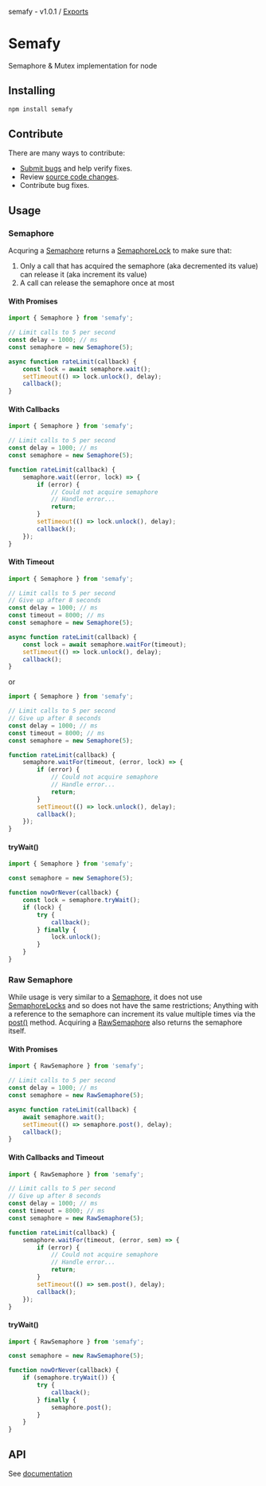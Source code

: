 semafy - v1.0.1 / [Exports](modules.md)

# Semafy

Semaphore & Mutex implementation for node

## Installing

```bash
npm install semafy
```

## Contribute

There are many ways to contribute:
* [Submit bugs](https://github.com/havelessbemore/semafy/issues) and help verify fixes.
* Review [source code changes](https://github.com/havelessbemore/semafy/pulls).
* Contribute bug fixes.

## Usage

### Semaphore

Acquring a [Semaphore](./docs/classes/semaphore.md) returns a [SemaphoreLock](./docs/classes/semaphorelock.md) to make sure that:  
1. Only a call that has acquired the semaphore (aka decremented its value) can release it (aka increment its value)
1. A call can release the semaphore once at most

#### With Promises

```js
import { Semaphore } from 'semafy';

// Limit calls to 5 per second
const delay = 1000; // ms
const semaphore = new Semaphore(5);

async function rateLimit(callback) {
    const lock = await semaphore.wait();
    setTimeout(() => lock.unlock(), delay);
    callback();
}
```

#### With Callbacks

```js
import { Semaphore } from 'semafy';

// Limit calls to 5 per second
const delay = 1000; // ms
const semaphore = new Semaphore(5);

function rateLimit(callback) {
    semaphore.wait((error, lock) => {
        if (error) {
            // Could not acquire semaphore
            // Handle error...
            return;
        }
        setTimeout(() => lock.unlock(), delay);
        callback();
    });
}
```

#### With Timeout

```js
import { Semaphore } from 'semafy';

// Limit calls to 5 per second
// Give up after 8 seconds
const delay = 1000; // ms
const timeout = 8000; // ms
const semaphore = new Semaphore(5);

async function rateLimit(callback) {
    const lock = await semaphore.waitFor(timeout);
    setTimeout(() => lock.unlock(), delay);
    callback();
}
```

or

```js
import { Semaphore } from 'semafy';

// Limit calls to 5 per second
// Give up after 8 seconds
const delay = 1000; // ms
const timeout = 8000; // ms
const semaphore = new Semaphore(5);

function rateLimit(callback) {
    semaphore.waitFor(timeout, (error, lock) => {
        if (error) {
            // Could not acquire semaphore
            // Handle error...
            return;
        }
        setTimeout(() => lock.unlock(), delay);
        callback();
    });
}
```

#### tryWait()

```js
import { Semaphore } from 'semafy';

const semaphore = new Semaphore(5);

function nowOrNever(callback) {
    const lock = semaphore.tryWait();
    if (lock) {
        try {
            callback();
        } finally {
            lock.unlock();
        }
    }
}
```

### Raw Semaphore

While usage is very similar to a [Semaphore](./docs/classes/semaphore.md), it does not use [SemaphoreLocks]() and so does not have the same restrictions; Anything with a reference to the semaphore can increment its value multiple times via the [post()](./docs/classes/rawsemaphore.md#post) method. Acquiring a [RawSemaphore](./docs/classes/rawsemaphore.md) also returns the semaphore itself.

#### With Promises

```js
import { RawSemaphore } from 'semafy';

// Limit calls to 5 per second
const delay = 1000; // ms
const semaphore = new RawSemaphore(5);

async function rateLimit(callback) {
    await semaphore.wait();
    setTimeout(() => semaphore.post(), delay);
    callback();
}
```

#### With Callbacks and Timeout

```js
import { RawSemaphore } from 'semafy';

// Limit calls to 5 per second
// Give up after 8 seconds
const delay = 1000; // ms
const timeout = 8000; // ms
const semaphore = new RawSemaphore(5);

function rateLimit(callback) {
    semaphore.waitFor(timeout, (error, sem) => {
        if (error) {
            // Could not acquire semaphore
            // Handle error...
            return;
        }
        setTimeout(() => sem.post(), delay);
        callback();
    });
}
```

#### tryWait()

```js
import { RawSemaphore } from 'semafy';

const semaphore = new RawSemaphore(5);

function nowOrNever(callback) {
    if (semaphore.tryWait()) {
        try {
            callback();
        } finally {
            semaphore.post();
        }
    }
}
```

## API

See [documentation](./docs/modules.md)

